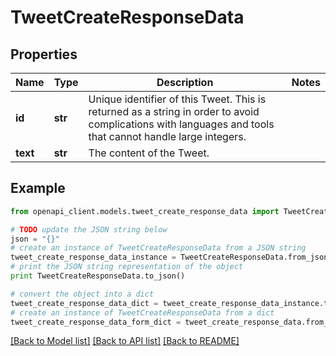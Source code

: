 # TweetCreateResponseData


## Properties
Name | Type | Description | Notes
------------ | ------------- | ------------- | -------------
**id** | **str** | Unique identifier of this Tweet. This is returned as a string in order to avoid complications with languages and tools that cannot handle large integers. | 
**text** | **str** | The content of the Tweet. | 

## Example

```python
from openapi_client.models.tweet_create_response_data import TweetCreateResponseData

# TODO update the JSON string below
json = "{}"
# create an instance of TweetCreateResponseData from a JSON string
tweet_create_response_data_instance = TweetCreateResponseData.from_json(json)
# print the JSON string representation of the object
print TweetCreateResponseData.to_json()

# convert the object into a dict
tweet_create_response_data_dict = tweet_create_response_data_instance.to_dict()
# create an instance of TweetCreateResponseData from a dict
tweet_create_response_data_form_dict = tweet_create_response_data.from_dict(tweet_create_response_data_dict)
```
[[Back to Model list]](../README.md#documentation-for-models) [[Back to API list]](../README.md#documentation-for-api-endpoints) [[Back to README]](../README.md)


